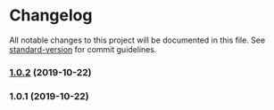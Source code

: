 # Changelog

All notable changes to this project will be documented in this file. See [standard-version](https://github.com/conventional-changelog/standard-version) for commit guidelines.

### [1.0.2](https://github.com/sologenic/xrpl-js/compare/v1.0.1...v1.0.2) (2019-10-22)

### 1.0.1 (2019-10-22)
